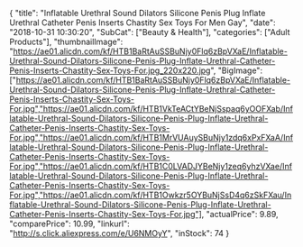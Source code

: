 {
	"title": "Inflatable Urethral Sound Dilators Silicone Penis Plug Inflate Urethral Catheter Penis Inserts Chastity Sex Toys For Men Gay",
	"date": "2018-10-31 10:30:20",
	"SubCat": ["Beauty & Health"],
	"categories": ["Adult Products"],
	"thumbnailImage": "https://ae01.alicdn.com/kf/HTB1BaRtAuSSBuNjy0Flq6zBpVXaE/Inflatable-Urethral-Sound-Dilators-Silicone-Penis-Plug-Inflate-Urethral-Catheter-Penis-Inserts-Chastity-Sex-Toys-For.jpg_220x220.jpg",
	"BigImage": ["https://ae01.alicdn.com/kf/HTB1BaRtAuSSBuNjy0Flq6zBpVXaE/Inflatable-Urethral-Sound-Dilators-Silicone-Penis-Plug-Inflate-Urethral-Catheter-Penis-Inserts-Chastity-Sex-Toys-For.jpg","https://ae01.alicdn.com/kf/HTB1VkTeACtYBeNjSspaq6yOOFXab/Inflatable-Urethral-Sound-Dilators-Silicone-Penis-Plug-Inflate-Urethral-Catheter-Penis-Inserts-Chastity-Sex-Toys-For.jpg","https://ae01.alicdn.com/kf/HTB1MrVUAuySBuNjy1zdq6xPxFXaA/Inflatable-Urethral-Sound-Dilators-Silicone-Penis-Plug-Inflate-Urethral-Catheter-Penis-Inserts-Chastity-Sex-Toys-For.jpg","https://ae01.alicdn.com/kf/HTB1C0LVADJYBeNjy1zeq6yhzVXae/Inflatable-Urethral-Sound-Dilators-Silicone-Penis-Plug-Inflate-Urethral-Catheter-Penis-Inserts-Chastity-Sex-Toys-For.jpg","https://ae01.alicdn.com/kf/HTB1Owkzr5OYBuNjSsD4q6zSkFXau/Inflatable-Urethral-Sound-Dilators-Silicone-Penis-Plug-Inflate-Urethral-Catheter-Penis-Inserts-Chastity-Sex-Toys-For.jpg"],
	"actualPrice": 9.89,
	"comparePrice": 10.99,
	"linkurl": "http://s.click.aliexpress.com/e/U6NMOyY",
	"inStock": 74
}
